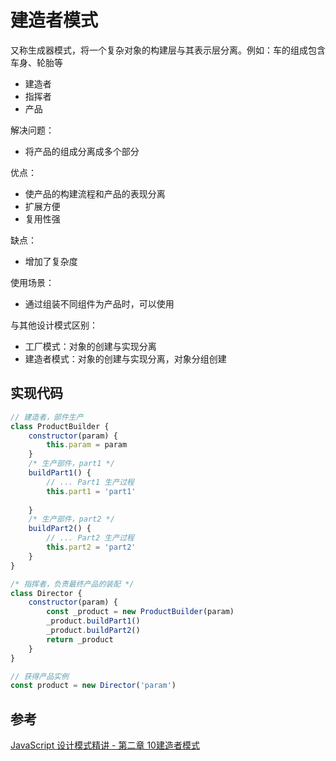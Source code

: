# 建造者模式
又称生成器模式，将一个复杂对象的构建层与其表示层分离。例如：车的组成包含车身、轮胎等
- 建造者
- 指挥者
- 产品

解决问题：
- 将产品的组成分离成多个部分

优点：
- 使产品的构建流程和产品的表现分离
- 扩展方便
- 复用性强

缺点：
- 增加了复杂度

使用场景：
- 通过组装不同组件为产品时，可以使用

与其他设计模式区别：
- 工厂模式：对象的创建与实现分离
- 建造者模式：对象的创建与实现分离，对象分组创建

## 实现代码
```javascript
// 建造者，部件生产
class ProductBuilder {
    constructor(param) {
        this.param = param
    }
    /* 生产部件，part1 */
    buildPart1() {
        // ... Part1 生产过程
        this.part1 = 'part1'
        
    }
    /* 生产部件，part2 */
    buildPart2() {
        // ... Part2 生产过程
        this.part2 = 'part2'
    }
}

/* 指挥者，负责最终产品的装配 */
class Director {
    constructor(param) {
        const _product = new ProductBuilder(param)
        _product.buildPart1()
        _product.buildPart2()
        return _product
    }
}

// 获得产品实例
const product = new Director('param')
```

## 参考
[JavaScript 设计模式精讲 - 第二章 10建造者模式](http://www.imooc.com/read/38#catalog)
